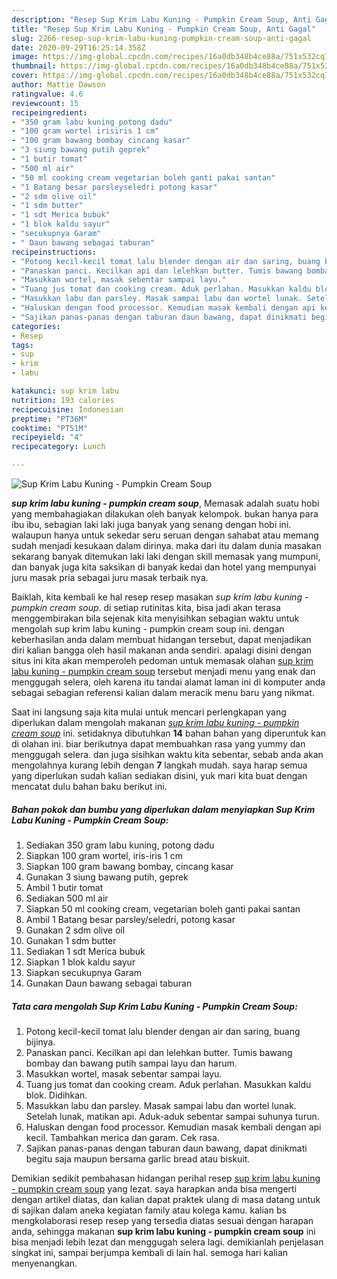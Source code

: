 ```yaml
---
description: "Resep Sup Krim Labu Kuning - Pumpkin Cream Soup, Anti Gagal"
title: "Resep Sup Krim Labu Kuning - Pumpkin Cream Soup, Anti Gagal"
slug: 2266-resep-sup-krim-labu-kuning-pumpkin-cream-soup-anti-gagal
date: 2020-09-29T16:25:14.358Z
image: https://img-global.cpcdn.com/recipes/16a0db348b4ce88a/751x532cq70/sup-krim-labu-kuning-pumpkin-cream-soup-foto-resep-utama.jpg
thumbnail: https://img-global.cpcdn.com/recipes/16a0db348b4ce88a/751x532cq70/sup-krim-labu-kuning-pumpkin-cream-soup-foto-resep-utama.jpg
cover: https://img-global.cpcdn.com/recipes/16a0db348b4ce88a/751x532cq70/sup-krim-labu-kuning-pumpkin-cream-soup-foto-resep-utama.jpg
author: Mattie Dawson
ratingvalue: 4.6
reviewcount: 15
recipeingredient:
- "350 gram labu kuning potong dadu"
- "100 gram wortel irisiris 1 cm"
- "100 gram bawang bombay cincang kasar"
- "3 siung bawang putih geprek"
- "1 butir tomat"
- "500 ml air"
- "50 ml cooking cream vegetarian boleh ganti pakai santan"
- "1 Batang besar parsleyseledri potong kasar"
- "2 sdm olive oil"
- "1 sdm butter"
- "1 sdt Merica bubuk"
- "1 blok kaldu sayur"
- "secukupnya Garam"
- " Daun bawang sebagai taburan"
recipeinstructions:
- "Potong kecil-kecil tomat lalu blender dengan air dan saring, buang bijinya."
- "Panaskan panci. Kecilkan api dan lelehkan butter. Tumis bawang bombay dan bawang putih sampai layu dan harum."
- "Masukkan wortel, masak sebentar sampai layu."
- "Tuang jus tomat dan cooking cream. Aduk perlahan. Masukkan kaldu blok. Didihkan."
- "Masukkan labu dan parsley. Masak sampai labu dan wortel lunak. Setelah lunak, matikan api. Aduk-aduk sebentar sampai suhunya turun."
- "Haluskan dengan food processor. Kemudian masak kembali dengan api kecil. Tambahkan merica dan garam. Cek rasa."
- "Sajikan panas-panas dengan taburan daun bawang, dapat dinikmati begitu saja maupun bersama garlic bread atau biskuit."
categories:
- Resep
tags:
- sup
- krim
- labu

katakunci: sup krim labu 
nutrition: 193 calories
recipecuisine: Indonesian
preptime: "PT36M"
cooktime: "PT51M"
recipeyield: "4"
recipecategory: Lunch

---
```



![Sup Krim Labu Kuning - Pumpkin Cream Soup](https://img-global.cpcdn.com/recipes/16a0db348b4ce88a/751x532cq70/sup-krim-labu-kuning-pumpkin-cream-soup-foto-resep-utama.jpg)

<b><i>sup krim labu kuning - pumpkin cream soup</i></b>, Memasak adalah suatu hobi yang membahagiakan dilakukan oleh banyak kelompok. bukan hanya para ibu ibu, sebagian laki laki juga banyak yang senang dengan hobi ini. walaupun hanya untuk sekedar seru seruan dengan sahabat atau memang sudah menjadi kesukaan dalam dirinya. maka dari itu dalam dunia masakan sekarang banyak ditemukan laki laki dengan skill memasak yang mumpuni, dan banyak juga kita saksikan di banyak kedai dan hotel yang mempunyai juru masak pria sebagai juru masak terbaik nya.



Baiklah, kita kembali ke hal resep resep masakan <i>sup krim labu kuning - pumpkin cream soup</i>. di setiap rutinitas kita, bisa jadi akan terasa menggembirakan bila sejenak kita menyisihkan sebagian waktu untuk mengolah sup krim labu kuning - pumpkin cream soup ini. dengan keberhasilan anda dalam membuat hidangan tersebut, dapat menjadikan diri kalian bangga oleh hasil makanan anda sendiri. apalagi disini dengan situs ini kita akan memperoleh pedoman untuk memasak olahan <u>sup krim labu kuning - pumpkin cream soup</u> tersebut menjadi menu yang enak dan menggugah selera, oleh karena itu tandai alamat laman ini di komputer anda sebagai sebagian referensi kalian dalam meracik menu baru yang nikmat.


Saat ini langsung saja kita mulai untuk mencari perlengkapan yang diperlukan dalam mengolah makanan <u><i>sup krim labu kuning - pumpkin cream soup</i></u> ini. setidaknya dibutuhkan <b>14</b> bahan bahan yang diperuntuk kan di olahan ini. biar berikutnya dapat membuahkan rasa yang yummy dan menggugah selera. dan juga sisihkan waktu kita sebentar, sebab anda akan mengolahnya kurang lebih dengan <b>7</b> langkah mudah. saya harap semua yang diperlukan sudah kalian sediakan disini, yuk mari kita buat dengan mencatat dulu bahan baku berikut ini.

<!--inarticleads1-->

##### Bahan pokok dan bumbu yang diperlukan dalam menyiapkan Sup Krim Labu Kuning - Pumpkin Cream Soup:

1. Sediakan 350 gram labu kuning, potong dadu
1. Siapkan 100 gram wortel, iris-iris 1 cm
1. Siapkan 100 gram bawang bombay, cincang kasar
1. Gunakan 3 siung bawang putih, geprek
1. Ambil 1 butir tomat
1. Sediakan 500 ml air
1. Siapkan 50 ml cooking cream, vegetarian boleh ganti pakai santan
1. Ambil 1 Batang besar parsley/seledri, potong kasar
1. Gunakan 2 sdm olive oil
1. Gunakan 1 sdm butter
1. Sediakan 1 sdt Merica bubuk
1. Siapkan 1 blok kaldu sayur
1. Siapkan secukupnya Garam
1. Gunakan  Daun bawang sebagai taburan




<!--inarticleads2-->

##### Tata cara mengolah Sup Krim Labu Kuning - Pumpkin Cream Soup:

1. Potong kecil-kecil tomat lalu blender dengan air dan saring, buang bijinya.
1. Panaskan panci. Kecilkan api dan lelehkan butter. Tumis bawang bombay dan bawang putih sampai layu dan harum.
1. Masukkan wortel, masak sebentar sampai layu.
1. Tuang jus tomat dan cooking cream. Aduk perlahan. Masukkan kaldu blok. Didihkan.
1. Masukkan labu dan parsley. Masak sampai labu dan wortel lunak. Setelah lunak, matikan api. Aduk-aduk sebentar sampai suhunya turun.
1. Haluskan dengan food processor. Kemudian masak kembali dengan api kecil. Tambahkan merica dan garam. Cek rasa.
1. Sajikan panas-panas dengan taburan daun bawang, dapat dinikmati begitu saja maupun bersama garlic bread atau biskuit.




Demikian sedikit pembahasan hidangan perihal resep <u>sup krim labu kuning - pumpkin cream soup</u> yang lezat. saya harapkan anda bisa mengerti dengan artikel diatas, dan kalian dapat praktek ulang di masa datang untuk di sajikan dalam aneka kegiatan family atau kolega kamu. kalian bs mengkolaborasi resep resep yang tersedia diatas sesuai dengan harapan anda, sehingga makanan <b>sup krim labu kuning - pumpkin cream soup</b> ini bisa menjadi lebih lezat dan menggugah selera lagi. demikianlah penjelasan singkat ini, sampai berjumpa kembali di lain hal. semoga hari kalian menyenangkan.
